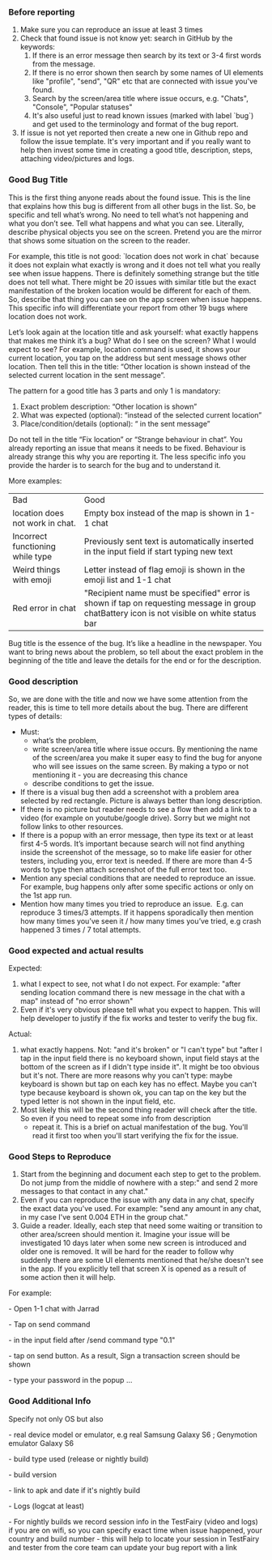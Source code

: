 ### Before reporting

1.  Make sure you can reproduce an issue at least 3 times
2.  Check that found issue is not know yet: search in GitHub by the
    keywords:
    1.  If there is an error message then search by its text or 3-4
        first words from the message.
    2.  If there is no error shown then search by some names of UI
        elements like "profile", "send", "QR" etc that are connected
        with issue you've found.
    3.  Search by the screen/area title where issue occurs, e.g.
        "Chats", "Console", "Popular statuses"
    4.  It's also useful just to read known issues (marked with label
        \`bug\`) and get used to the terminology and format of the bug
        report.
3.  If issue is not yet reported then create a new one in Github repo
    and follow the issue template. It's very important and if you really
    want to help then invest some time in creating a good title,
    description, steps, attaching video/pictures and logs.

### Good Bug Title

This is the first thing anyone reads about the found issue. This is the
line that explains how this bug is different from all other bugs in the
list. So, be specific and tell what’s wrong. No need to tell what’s not
happening and what you don’t see. Tell what happens and what you can
see. Literally, describe physical objects you see on the screen. Pretend
you are the mirror that shows some situation on the screen to the
reader.

For example, this title is not good: \`location does not work in chat\`
because it does not explain what exactly is wrong and it does not tell
what you really see when issue happens. There is definitely something
strange but the title does not tell what. There might be 20 issues with
similar title but the exact manifestation of the broken location would
be different for each of them. So, describe that thing you can see on
the app screen when issue happens. This specific info will differentiate
your report from other 19 bugs where location does not work.

Let’s look again at the location title and ask yourself: what exactly
happens that makes me think it’s a bug? What do I see on the screen?
What I would expect to see? For example, location command is used, it
shows your current location, you tap on the address but sent message
shows other location. Then tell this in the title: “Other location is
shown instead of the selected current location in the sent message”.

The pattern for a good title has 3 parts and only 1 is mandatory:

1.  Exact problem description: “Other location is shown”
2.  What was expected (optional): “instead of the selected current
    location”
3.  Place/condition/details (optional): “ in the sent message”

Do not tell in the title “Fix location” or “Strange behaviour in chat”.
You already reporting an issue that means it needs to be fixed.
Behaviour is already strange this why you are reporting it. The less
specific info you provide the harder is to search for the bug and to
understand it.

More
examples:

|                                  |                                                                                                                                             |
| -------------------------------- | ------------------------------------------------------------------------------------------------------------------------------------------- |
| Bad                              | Good                                                                                                                                        |
| location does not work in chat.  | Empty box instead of the map is shown in 1-1 chat                                                                                           |
| Incorrect functioning while type | Previously sent text is automatically inserted in the input field if start typing new text                                                  |
| Weird things with emoji          | Letter instead of flag emoji is shown in the emoji list and 1-1 chat                                                                        |
| Red error in chat                | "Recipient name must be specified" error is shown if tap on requesting message in group chatBattery icon is not visible on white status bar |

Bug title is the essence of the bug. It’s like a headline in the
newspaper. You want to bring news about the problem, so tell about the
exact problem in the beginning of the title and leave the details for
the end or for the description.

### Good description

So, we are done with the title and now we have some attention from the
reader, this is time to tell more details about the bug. There are
different types of details:

  - Must:
      - what’s the problem,
      - write screen/area title where issue occurs. By mentioning the
        name of the screen/area you make it super easy to find the bug
        for anyone who will see issues on the same screen. By making a
        typo or not mentioning it - you are decreasing this chance
      - describe conditions to get the issue.
  - If there is a visual bug then add a screenshot with a problem area
    selected by red rectangle. Picture is always better than long
    description.
  - If there is no picture but reader needs to see a flow then add a
    link to a video (for example on youtube/google drive). Sorry but we
    might not follow links to other resources.
  - If there is a popup with an error message, then type its text or at
    least first 4-5 words. It’s important because search will not find
    anything inside the screenshot of the message, so to make life
    easier for other testers, including you, error text is needed. If
    there are more than 4-5 words to type then attach screenshot of the
    full error text too.
  - Mention any special conditions that are needed to reproduce an
    issue. For example, bug happens only after some specific actions or
    only on the 1st app run.
  - Mention how many times you tried to reproduce an issue.  E.g. can
    reproduce 3 times/3 attempts. If it happens sporadically then
    mention how many times you’ve seen it / how many times you’ve tried,
    e.g crash happened 3 times / 7 total attempts.

### Good expected and actual results

Expected:

1.  what I expect to see, not what I do not expect. For example: "after
    sending location command there is new message in the chat with a
    map" instead of "no error shown"
2.  Even if it's very obvious please tell what you expect to happen.
    This will help developer to justify if the fix works and tester to
    verify the bug fix.

Actual:

1.  what exactly happens. Not: "and it's broken" or "I can't type" but
    "after I tap in the input field there is no keyboard shown, input
    field stays at the bottom of the screen as if I didn't type inside
    it". It might be too obvious but it's not. There are more reasons
    why you can't type: maybe keyboard is shown but tap on each key has
    no effect. Maybe you can't type because keyboard is shown ok, you
    can tap on the key but the typed letter is not shown in the input
    field, etc.
2.  Most likely this will be the second thing reader will check after
    the title. So even if you need to repeat some info from description
    - repeat it. This is a brief on actual manifestation of the bug.
    You'll read it first too when you'll start verifying the fix for the
    issue.

### Good Steps to Reproduce

1.  Start from the beginning and document each step to get to the
    problem. Do not jump from the middle of nowhere with a step:" and
    send 2 more messages to that contact in any chat."
2.  Even if you can reproduce the issue with any data in any chat,
    specify the exact data you've used. For example: "send any amount in
    any chat, in my case I've sent 0.004 ETH in the group chat."
3.  Guide a reader. Ideally, each step that need some waiting or
    transition to other area/screen should mention it. Imagine your
    issue will be investigated 10 days later when some new screen is
    introduced and older one is removed. It will be hard for the reader
    to follow why suddenly there are some UI elements mentioned that
    he/she doesn't see in the app. If you explicitly tell that screen X
    is opened as a result of some action then it will help.

For example:

\- Open 1-1 chat with Jarrad

\- Tap on send command

\- in the input field after /send command type "0.1"

\- tap on send button. As a result, Sign a transaction screen should be
shown

\- type your password in the popup ...

### Good Additional Info

Specify not only OS but also

\- real device model or emulator, e.g real Samsung Galaxy S6 ;
Genymotion emulator Galaxy S6

\- build type used (release or nightly build)

\- build version

\- link to apk and date if it's nightly build

\- Logs (logcat at least)

\- For nightly builds we record session info in the TestFairy (video and
logs) if you are on wifi, so you can specify exact time when issue
happened, your country and build number - this will help to locate your
session in TestFairy and tester from the core team can update your bug
report with a link